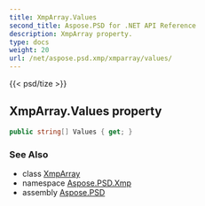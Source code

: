 ```yaml
---
title: XmpArray.Values
second_title: Aspose.PSD for .NET API Reference
description: XmpArray property. 
type: docs
weight: 20
url: /net/aspose.psd.xmp/xmparray/values/
---
```

{{< psd/tize >}}
## XmpArray.Values property

```csharp
public string[] Values { get; }
```

### See Also

* class [XmpArray](../)
* namespace [Aspose.PSD.Xmp](../../xmparray/)
* assembly [Aspose.PSD](../../../)


